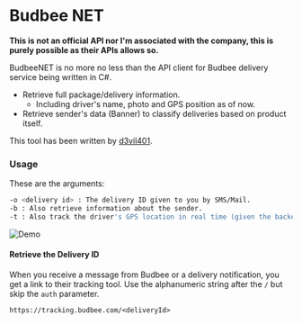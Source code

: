 # Budbee NET

**This is not an official API nor I'm associated with the company, this is purely possible as their APIs allows so.**

BudbeeNET is no more no less than the API client for Budbee delivery service being written in C#.

  - Retrieve full package/delivery information.
	- Including driver's name, photo and GPS position as of now.
  - Retrieve sender's data (Banner) to classify deliveries based on product itself.

This tool has been written by [d3vil401][d3vsite].

### Usage

These are the arguments:

```sh
-o <delivery id> : The delivery ID given to you by SMS/Mail.
-b : Also retrieve information about the sender.
-t : Also track the driver's GPS location in real time (given the backend allows so).
```

![Demo](https://x)

#### Retrieve the Delivery ID

When you receive a message from Budbee or a delivery notification, you get a link to their tracking tool.
Use the alphanumeric string after the `/` but skip the `auth` parameter.

`https://tracking.budbee.com/<deliveryId>`


   [d3vsite]: <https://d3vsite.org>
